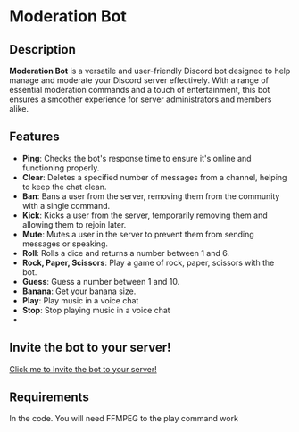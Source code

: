 # Moderation Bot

## Description

**Moderation Bot** is a versatile and user-friendly Discord bot designed to help manage and moderate your Discord server effectively. With a range of essential moderation commands and a touch of entertainment, this bot ensures a smoother experience for server administrators and members alike.

## Features

- **Ping**: Checks the bot's response time to ensure it's online and functioning properly.
- **Clear**: Deletes a specified number of messages from a channel, helping to keep the chat clean.
- **Ban**: Bans a user from the server, removing them from the community with a single command.
- **Kick**: Kicks a user from the server, temporarily removing them and allowing them to rejoin later.
- **Mute**: Mutes a user in the server to prevent them from sending messages or speaking.
- **Roll**: Rolls a dice and returns a number between 1 and 6.
- **Rock, Paper, Scissors**: Play a game of rock, paper, scissors with the bot.
- **Guess**: Guess a number between 1 and 10.
- **Banana**: Get your banana size.
- **Play**: Play music in a voice chat
- **Stop**: Stop playing music in a voice chat
- 
## Invite the bot to your server!
[Click me to Invite the bot to your server!](https://discord.com/oauth2/authorize?client_id=1282397476954837134&permissions=8&integration_type=0&scope=bot)

## Requirements
In the code.
You will need FFMPEG to the play command work

